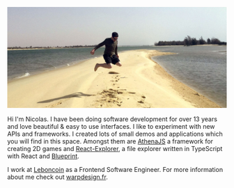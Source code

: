 ![Nico's having fun on the beach](https://github.com/warpdesign/warpdesign/blob/master/plage.jpg?raw=true)

Hi I'm Nicolas. I have been doing software development for over 13 years and love beautiful & easy to use interfaces. I like to experiment with new APIs and frameworks. I created lots of small demos and applications which you will find in this space. Amongst them are [AthenaJS](https://athenajs.github.io) a framework for creating 2D games and [React-Explorer](https://github.com/warpdesign/react-explorer), a file explorer written in TypeScript with React and [Blueprint](https://blueprintjs.com/).

I work at [Leboncoin](https://leboncoin.fr) as a Frontend Software Engineer. For more information about me check out [warpdesign.fr](https://warpdesign.fr).

